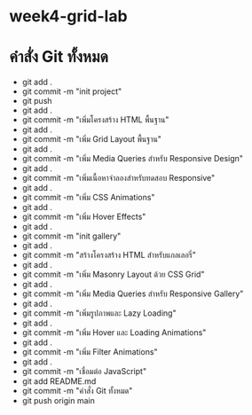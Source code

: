 # week4-grid-lab

# คำสั่ง Git ทั้งหมด

- git add .
- git commit -m "init project"
- git push
- git add .
- git commit -m "เพิ่มโครงสร้าง HTML พื้นฐาน"
- git add .
- git commit -m "เพิ่ม Grid Layout พื้นฐาน"
- git add .
- git commit -m "เพิ่ม Media Queries สำหรับ Responsive Design"
- git add .
- git commit -m "เพิ่มเนื้อหาจำลองสำหรับทดสอบ Responsive"
- git add .
- git commit -m "เพิ่ม CSS Animations"
- git add .
- git commit -m "เพิ่ม Hover Effects"
- git add .
- git commit -m "init gallery"
- git add .
- git commit -m "สร้างโครงสร้าง HTML สำหรับแกลเลอรี่"
- git add .
- git commit -m "เพิ่ม Masonry Layout ด้วย CSS Grid"
- git add .
- git commit -m "เพิ่ม Media Queries สำหรับ Responsive Gallery"
- git add .
- git commit -m "เพิ่มรูปภาพและ Lazy Loading"
- git add .
- git commit -m "เพิ่ม Hover และ Loading Animations"
- git add .
- git commit -m "เพิ่ม Filter Animations"
- git add .
- git commit -m "เชื่อมต่อ JavaScript"
- git add README.md
- git commit -m "คำสั่ง Git ทั้งหมด"
- git push origin main
